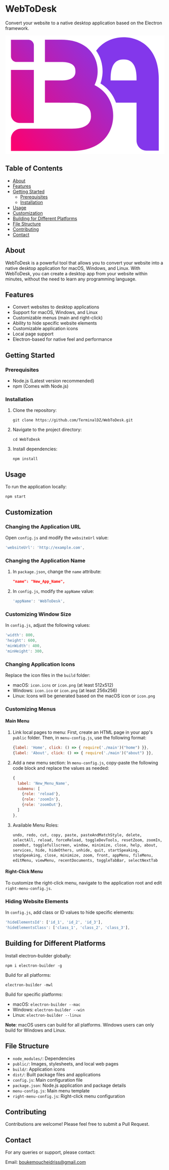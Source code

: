 ﻿# WebToDesk

Convert your website to a native desktop application based on the Electron framework.

![WebToDesk Logo](./build/icon.png)

## Table of Contents

- [About](#about)
- [Features](#features)
- [Getting Started](#getting-started)
  - [Prerequisites](#prerequisites)
  - [Installation](#installation)
- [Usage](#usage)
- [Customization](#customization)
- [Building for Different Platforms](#building-for-different-platforms)
- [File Structure](#file-structure)
- [Contributing](#contributing)
- [Contact](#contact)

## About

WebToDesk is a powerful tool that allows you to convert your website into a native desktop application for macOS, Windows, and Linux. With WebToDesk, you can create a desktop app from your website within minutes, without the need to learn any programming language.

## Features

- Convert websites to desktop applications
- Support for macOS, Windows, and Linux
- Customizable menus (main and right-click)
- Ability to hide specific website elements
- Customizable application icons
- Local page support
- Electron-based for native feel and performance

## Getting Started

### Prerequisites

- Node.js (Latest version recommended)
- npm (Comes with Node.js)

### Installation

1. Clone the repository:

   ```
   git clone https://github.com/TerminalDZ/WebToDesk.git
   ```

2. Navigate to the project directory:

   ```
   cd WebToDesk
   ```

3. Install dependencies:
   ```
   npm install
   ```

## Usage

To run the application locally:

```
npm start
```

## Customization

### Changing the Application URL

Open `config.js` and modify the `websiteUrl` value:

```javascript
'websiteUrl': 'http://example.com',
```

### Changing the Application Name

1. In `package.json`, change the `name` attribute:

   ```json
   "name": "New_App_Name",
   ```

2. In `config.js`, modify the `appName` value:
   ```javascript
   'appName': 'WebToDesk',
   ```

### Customizing Window Size

In `config.js`, adjust the following values:

```javascript
'width': 800,
'height': 600,
'minWidth': 400,
'minHeight': 300,
```

### Changing Application Icons

Replace the icon files in the `build` folder:

- macOS: `icon.icns` or `icon.png` (at least 512x512)
- Windows: `icon.ico` or `icon.png` (at least 256x256)
- Linux: Icons will be generated based on the macOS icon or `icon.png`

### Customizing Menus

#### Main Menu

1. Link local pages to menu:
   First, create an HTML page in your app's `public` folder. Then, in `menu-config.js`, use the following format:

   ```javascript
   {label: 'Home', click: () => { require('./main')("home") }},
   {label: 'About', click: () => { require('./main')("about") }},
   ```

2. Add a new menu section:
   In `menu-config.js`, copy-paste the following code block and replace the values as needed:

   ```javascript
   {
     label: 'New_Menu_Name',
     submenu: [
       {role: 'reload'},
       {role: 'zoomIn'},
       {role: 'zoomOut'},
     ]
   },
   ```

3. Available Menu Roles:
   ```
   undo, redo, cut, copy, paste, pasteAndMatchStyle, delete, selectAll, reload, forceReload, toggleDevTools, resetZoom, zoomIn, zoomOut, togglefullscreen, window, minimize, close, help, about, services, hide, hideOthers, unhide, quit, startSpeaking, stopSpeaking, close, minimize, zoom, front, appMenu, fileMenu, editMenu, viewMenu, recentDocuments, toggleTabBar, selectNextTab
   ```

#### Right-Click Menu

To customize the right-click menu, navigate to the application root and edit `right-menu-config.js`.

### Hiding Website Elements

In `config.js`, add class or ID values to hide specific elements:

```javascript
'hideElementsId': ['id_1', 'id_2', 'id_3'],
'hideElementsClass': ['class_1', 'class_2', 'class_3'],
```

## Building for Different Platforms

Install electron-builder globally:

```
npm i electron-builder -g
```

Build for all platforms:

```
electron-builder -mwl
```

Build for specific platforms:

- macOS: `electron-builder --mac`
- Windows: `electron-builder --win`
- Linux: `electron-builder --linux`

**Note**: macOS users can build for all platforms. Windows users can only build for Windows and Linux.

## File Structure

- `node_modules/`: Dependencies
- `public/`: Images, stylesheets, and local web pages
- `build/`: Application icons
- `dist/`: Built package files and applications
- `config.js`: Main configuration file
- `package.json`: Node.js application and package details
- `menu-config.js`: Main menu template
- `right-menu-config.js`: Right-click menu configuration

## Contributing

Contributions are welcome! Please feel free to submit a Pull Request.

## Contact

For any queries or support, please contact:

Email: boukemoucheidriss@gmail.com

